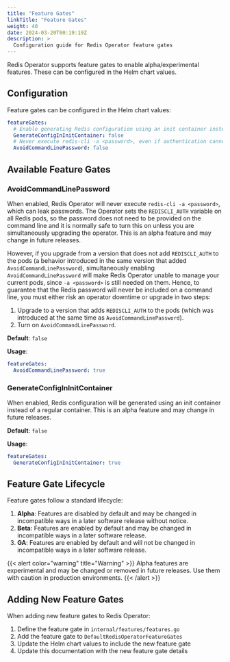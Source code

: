 ```yaml
---
title: "Feature Gates"
linkTitle: "Feature Gates"
weight: 40
date: 2024-03-20T00:19:19Z
description: >
  Configuration guide for Redis Operator feature gates
---
```


Redis Operator supports feature gates to enable alpha/experimental features. These can be configured in the Helm chart values.

## Configuration

Feature gates can be configured in the Helm chart values:

```yaml
featureGates:
  # Enable generating Redis configuration using an init container instead of a regular container
  GenerateConfigInInitContainer: false
  # Never execute redis-cli -a <password>, even if authentication cannot succeed without it
  AvoidCommandLinePassword: false
```

## Available Feature Gates

### AvoidCommandLinePassword

When enabled, Redis Operator will never execute `redis-cli -a <password>`, which can leak passwords. The Operator sets the
`REDISCLI_AUTH` variable on all Redis pods, so the password does not need to be provided on the command line and it is normally
safe to turn this on unless you are simultaneously upgrading the operator. This is an alpha feature and may change in future releases.

However, if you upgrade from a version that does not add `REDISCLI_AUTH` to the pods (a behavior introduced in the same version that
added `AvoidCommandLinePassword`), simultaneously enabling `AvoidCommandLinePassword` will make Redis Operator unable to manage
your current pods, since `-a <password>` is still needed on them. Hence, to guarantee that the Redis password will never be included
on a command line, you must either risk an operator downtime or upgrade in two steps:

1. Upgrade to a version that adds `REDISCLI_AUTH` to the pods (which was introduced at the same time as `AvoidCommandLinePassword`).
2. Turn on `AvoidCommandLinePassword`.

**Default**: `false`

**Usage**:
```yaml
featureGates:
  AvoidCommandLinePassword: true
```

### GenerateConfigInInitContainer

When enabled, Redis configuration will be generated using an init container instead of a regular container. This is an alpha feature and may change in future releases.

**Default**: `false`

**Usage**:
```yaml
featureGates:
  GenerateConfigInInitContainer: true
```

## Feature Gate Lifecycle

Feature gates follow a standard lifecycle:

1. **Alpha**: Features are disabled by default and may be changed in incompatible ways in a later software release without notice.
2. **Beta**: Features are enabled by default and may be changed in incompatible ways in a later software release.
3. **GA**: Features are enabled by default and will not be changed in incompatible ways in a later software release.

{{< alert color="warning" title="Warning" >}}
Alpha features are experimental and may be changed or removed in future releases. Use them with caution in production environments.
{{< /alert >}}

## Adding New Feature Gates

When adding new feature gates to Redis Operator:

1. Define the feature gate in `internal/features/features.go`
2. Add the feature gate to `DefaultRedisOperatorFeatureGates`
3. Update the Helm chart values to include the new feature gate
4. Update this documentation with the new feature gate details